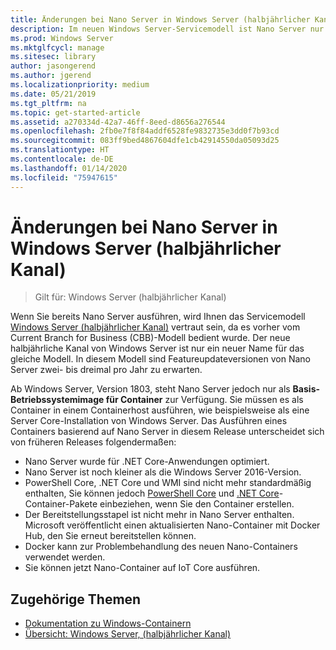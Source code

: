 ```yaml
---
title: Änderungen bei Nano Server in Windows Server (halbjährlicher Kanal)
description: Im neuen Windows Server-Servicemodell ist Nano Server nur ein Container-Betriebssystem mit bestimmten Änderungen.
ms.prod: Windows Server
ms.mktglfcycl: manage
ms.sitesec: library
author: jasongerend
ms.author: jgerend
ms.localizationpriority: medium
ms.date: 05/21/2019
ms.tgt_pltfrm: na
ms.topic: get-started-article
ms.assetid: a270334d-42a7-46ff-8eed-d8656a276544
ms.openlocfilehash: 2fb0e7f8f84addf6528fe9832735e3dd0f7b93cd
ms.sourcegitcommit: 083ff9bed4867604dfe1cb42914550da05093d25
ms.translationtype: HT
ms.contentlocale: de-DE
ms.lasthandoff: 01/14/2020
ms.locfileid: "75947615"
---
```

# <a name="changes-to-nano-server-in-windows-server-semi-annual-channel"></a>Änderungen bei Nano Server in Windows Server (halbjährlicher Kanal)

>Gilt für: Windows Server (halbjährlicher Kanal)

Wenn Sie bereits Nano Server ausführen, wird Ihnen das Servicemodell [Windows Server (halbjährlicher Kanal)](../get-started-19/servicing-channels-19.md) vertraut sein, da es vorher vom Current Branch for Business (CBB)-Modell bedient wurde. Der neue halbjährliche Kanal von Windows Server ist nur ein neuer Name für das gleiche Modell. In diesem Modell sind Featureupdateversionen von Nano Server zwei- bis dreimal pro Jahr zu erwarten.

Ab Windows Server, Version 1803, steht Nano Server jedoch nur als **Basis-Betriebssystemimage für Container** zur Verfügung. Sie müssen es als Container in einem Containerhost ausführen, wie beispielsweise als eine Server Core-Installation von Windows Server. Das Ausführen eines Containers basierend auf Nano Server in diesem Release unterscheidet sich von früheren Releases folgendermaßen:

- Nano Server wurde für .NET Core-Anwendungen optimiert.
- Nano Server ist noch kleiner als die Windows Server 2016-Version.
- PowerShell Core, .NET Core und WMI sind nicht mehr standardmäßig enthalten, Sie können jedoch [PowerShell Core](https://hub.docker.com/r/microsoft/powershell/) und [.NET Core](https://hub.docker.com/r/microsoft/dotnet/)-Container-Pakete einbeziehen, wenn Sie den Container erstellen.
- Der Bereitstellungsstapel ist nicht mehr in Nano Server enthalten. Microsoft veröffentlicht einen aktualisierten Nano-Container mit Docker Hub, den Sie erneut bereitstellen können.
- Docker kann zur Problembehandlung des neuen Nano-Containers verwendet werden.
- Sie können jetzt Nano-Container auf IoT Core ausführen.

## <a name="related-topics"></a>Zugehörige Themen

- [Dokumentation zu Windows-Containern](https://aka.ms/windowscontainers)
- [Übersicht: Windows Server, (halbjährlicher Kanal)](../get-started-19/servicing-channels-19.md)
